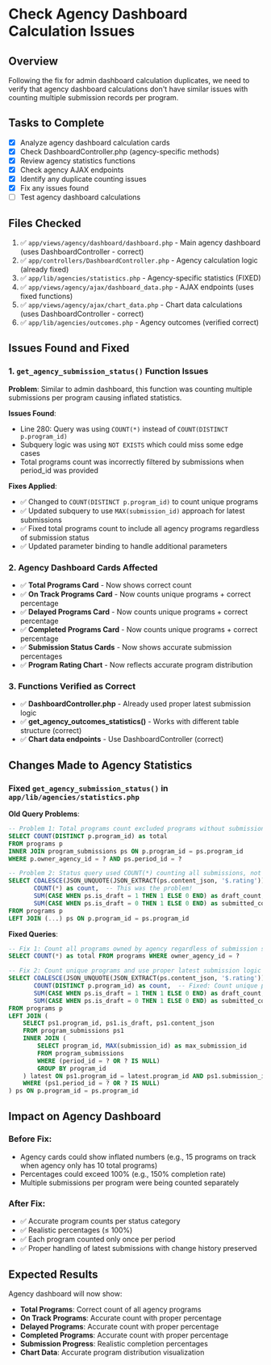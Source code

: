 # Check Agency Dashboard Calculation Issues

## Overview
Following the fix for admin dashboard calculation duplicates, we need to verify that agency dashboard calculations don't have similar issues with counting multiple submission records per program.

## Tasks to Complete
- [x] Analyze agency dashboard calculation cards
- [x] Check DashboardController.php (agency-specific methods)
- [x] Review agency statistics functions
- [x] Check agency AJAX endpoints
- [x] Identify any duplicate counting issues
- [x] Fix any issues found
- [ ] Test agency dashboard calculations

## Files Checked
1. ✅ `app/views/agency/dashboard/dashboard.php` - Main agency dashboard (uses DashboardController - correct)
2. ✅ `app/controllers/DashboardController.php` - Agency calculation logic (already fixed)
3. ✅ `app/lib/agencies/statistics.php` - Agency-specific statistics (FIXED)
4. ✅ `app/views/agency/ajax/dashboard_data.php` - AJAX endpoints (uses fixed functions)
5. ✅ `app/views/agency/ajax/chart_data.php` - Chart data calculations (uses DashboardController - correct)
6. ✅ `app/lib/agencies/outcomes.php` - Agency outcomes (verified correct)

## Issues Found and Fixed

### 1. `get_agency_submission_status()` Function Issues

**Problem**: Similar to admin dashboard, this function was counting multiple submissions per program causing inflated statistics.

**Issues Found**:
- Line 280: Query was using `COUNT(*)` instead of `COUNT(DISTINCT p.program_id)`
- Subquery logic was using `NOT EXISTS` which could miss some edge cases
- Total programs count was incorrectly filtered by submissions when period_id was provided

**Fixes Applied**:
- ✅ Changed to `COUNT(DISTINCT p.program_id)` to count unique programs
- ✅ Updated subquery to use `MAX(submission_id)` approach for latest submissions
- ✅ Fixed total programs count to include all agency programs regardless of submission status
- ✅ Updated parameter binding to handle additional parameters

### 2. Agency Dashboard Cards Affected
- ✅ **Total Programs Card** - Now shows correct count
- ✅ **On Track Programs Card** - Now counts unique programs + correct percentage
- ✅ **Delayed Programs Card** - Now counts unique programs + correct percentage  
- ✅ **Completed Programs Card** - Now counts unique programs + correct percentage
- ✅ **Submission Status Cards** - Now shows accurate submission percentages
- ✅ **Program Rating Chart** - Now reflects accurate program distribution

### 3. Functions Verified as Correct
- ✅ **DashboardController.php** - Already used proper latest submission logic
- ✅ **get_agency_outcomes_statistics()** - Works with different table structure (correct)
- ✅ **Chart data endpoints** - Use DashboardController (correct)

## Changes Made to Agency Statistics

### Fixed `get_agency_submission_status()` in `app/lib/agencies/statistics.php`

**Old Query Problems**:
```sql
-- Problem 1: Total programs count excluded programs without submissions for the period
SELECT COUNT(DISTINCT p.program_id) as total
FROM programs p
INNER JOIN program_submissions ps ON p.program_id = ps.program_id
WHERE p.owner_agency_id = ? AND ps.period_id = ?

-- Problem 2: Status query used COUNT(*) counting all submissions, not unique programs
SELECT COALESCE(JSON_UNQUOTE(JSON_EXTRACT(ps.content_json, '$.rating')), 'not-started') as rating,
       COUNT(*) as count,  -- This was the problem!
       SUM(CASE WHEN ps.is_draft = 1 THEN 1 ELSE 0 END) as draft_count,
       SUM(CASE WHEN ps.is_draft = 0 THEN 1 ELSE 0 END) as submitted_count
FROM programs p 
LEFT JOIN (...) ps ON p.program_id = ps.program_id
```

**Fixed Queries**:
```sql
-- Fix 1: Count all programs owned by agency regardless of submission status
SELECT COUNT(*) as total FROM programs WHERE owner_agency_id = ?

-- Fix 2: Count unique programs and use proper latest submission logic
SELECT COALESCE(JSON_UNQUOTE(JSON_EXTRACT(ps.content_json, '$.rating')), 'not-started') as rating,
       COUNT(DISTINCT p.program_id) as count,  -- Fixed: Count unique programs
       SUM(CASE WHEN ps.is_draft = 1 THEN 1 ELSE 0 END) as draft_count,
       SUM(CASE WHEN ps.is_draft = 0 THEN 1 ELSE 0 END) as submitted_count
FROM programs p 
LEFT JOIN (
    SELECT ps1.program_id, ps1.is_draft, ps1.content_json
    FROM program_submissions ps1
    INNER JOIN (
        SELECT program_id, MAX(submission_id) as max_submission_id
        FROM program_submissions
        WHERE (period_id = ? OR ? IS NULL)
        GROUP BY program_id
    ) latest ON ps1.program_id = latest.program_id AND ps1.submission_id = latest.max_submission_id
    WHERE (ps1.period_id = ? OR ? IS NULL)
) ps ON p.program_id = ps.program_id
```

## Impact on Agency Dashboard

### Before Fix:
- Agency cards could show inflated numbers (e.g., 15 programs on track when agency only has 10 total programs)
- Percentages could exceed 100% (e.g., 150% completion rate)
- Multiple submissions per program were being counted separately

### After Fix:
- ✅ Accurate program counts per status category
- ✅ Realistic percentages (≤ 100%)
- ✅ Each program counted only once per period
- ✅ Proper handling of latest submissions with change history preserved

## Expected Results

Agency dashboard will now show:
- **Total Programs**: Correct count of all agency programs
- **On Track Programs**: Accurate count with proper percentage
- **Delayed Programs**: Accurate count with proper percentage  
- **Completed Programs**: Accurate count with proper percentage
- **Submission Progress**: Realistic completion percentages
- **Chart Data**: Accurate program distribution visualization
